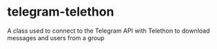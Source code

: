 # telegram-telethon
A class used to connect to the Telegram API with Telethon to download messages and users from a group
